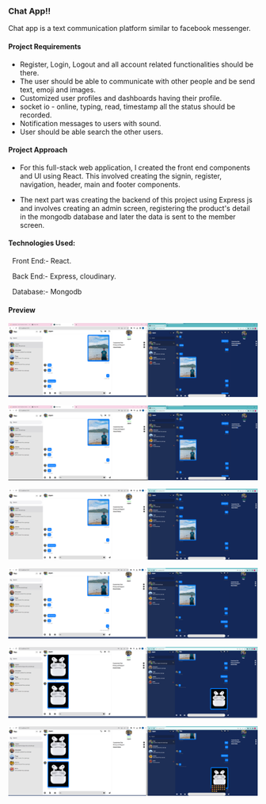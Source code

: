 ### Chat App!!

Chat app is a text communication platform similar to facebook messenger.

#### Project Requirements
- Register, Login, Logout and all account related functionalities should be there.
- The user should be able to communicate with other people and be send text, emoji and images.
- Customized user profiles and dashboards having their profile.
- socket io - online, typing, read, timestamp all the status should be recorded.
- Notification messages to users with sound.
- User should be able search the other users.

#### Project Approach

- For this full-stack web application, I created the front end components and UI using React. This involved creating the signin, register, navigation, header, main and footer components. 

- The next part was creating the backend of this project using Express js and involves creating an admin screen, registering the product's detail in the mongodb database and later the data is sent to the member screen.


#### Technologies Used:

  Front End:- React.
  
  Back End:- Express, cloudinary.
  
  Database:- Mongodb
  

#### Preview

![Alt text](/chat-app/1.png "Optional title")

![Alt text](/chat-app/2.png "Optional title")

![Alt text](/chat-app/3.png "Optional title")

![Alt text](/chat-app/4.png "Optional title")

![Alt text](/chat-app/5.png "Optional title")

![Alt text](/chat-app/6.png "Optional title")
